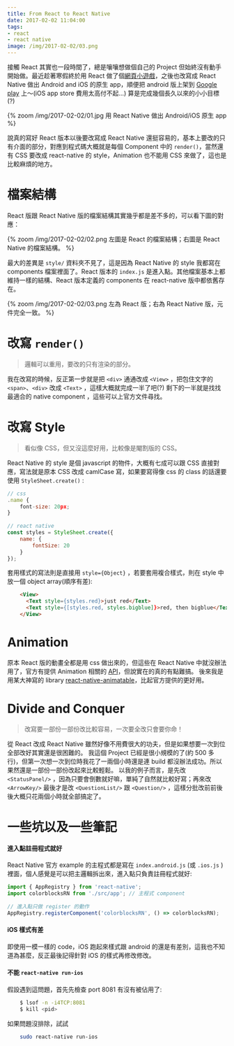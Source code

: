 ```yaml
---
title: From React to React Native
date: 2017-02-02 11:04:00
tags:
- react
- react native
image: /img/2017-02-02/03.png
---
```


接觸 React 其實也一段時間了，總是嚷嚷想做個自己的 Project 但始終沒有動手開始做。最近趁著寒假終於用 React 做了個[網頁小遊戲](https://ssarcandy.tw/colorblocks-react/)，之後也改寫成 React Native 做出 Android and iOS 的原生 app，順便把 android 版上架到 [Google play](https://play.google.com/store/apps/details?id=com.colorblocksrn) 上～(iOS app store 費用太高付不起…)
算是完成幾個長久以來的小小目標(?)


{% zoom /img/2017-02-02/01.jpg 用 React Native 做出 Android/iOS 原生 app %}


<!-- more -->

說真的寫好 React 版本以後要改寫成 React Native 還挺容易的，基本上要改的只有介面的部分，對應到程式碼大概就是每個 Component 中的 `render()`，當然還有 CSS 要改成 react-native 的 style，Animation 也不能用 CSS 來做了，這也是比較麻煩的地方。


# 檔案結構

React 版跟 React Native 版的檔案結構其實幾乎都是差不多的，可以看下圖的對應：

{% zoom /img/2017-02-02/02.png 左圖是 React 的檔案結構；右圖是 React Native 的檔案結構。 %}


最大的差異是 `style/` 資料夾不見了，這是因為 React Native 的 style 我都寫在 components 檔案裡面了。React 版本的 `index.js` 是進入點。其他檔案基本上都維持一樣的結構、React 版本定義的 components 在 react-native 版中都依舊存在。

{% zoom /img/2017-02-02/03.png 左為 React 版；右為 React Native 版，元件完全一致。 %}



# 改寫 `render()` 

> 邏輯可以重用，要改的只有渲染的部分。

我在改寫的時候，反正第一步就是把 `<div>` 通通改成 `<View>` ，把包住文字的 `<span>`、`<div>` 改成 `<Text>` ，這樣大概就完成一半了吧(?)
剩下的一半就是找找最適合的 native component ，這些可以上官方文件尋找。


# 改寫 Style

> 看似像 CSS，但又沒這麼好用，比較像是閹割版的 CSS。

React Native 的 style 是個 javascript 的物件，大概有七成可以跟 CSS 直接對應，寫法就是原本 CSS 改成 camlCase 寫，如果要寫得像 css 的 class 的話還要使用 `StyleSheet.create()` :

```js
// css
.name {
    font-size: 20px;
}
 
// react native
const styles = StyleSheet.create({
    name: {
        fontSize: 20
    }
});
```

套用樣式的寫法則是直接用 `style={Object}` ，若要套用複合樣式，則在 style 中放一個 object array(順序有差):

```html
    <View>
      <Text style={styles.red}>just red</Text>
      <Text style={[styles.red, styles.bigblue]}>red, then bigblue</Text>
    </View>
```

# Animation

原本 React 版的動畫全都是用 css 做出來的，但這些在 React Native 中就沒辦法用了，官方有提供 Animation 相關的 [API](https://facebook.github.io/react-native/docs/animations.html)，但說實在的真的有點難搞。
後來我是用某大神寫的 library [react-native-animatable](https://github.com/oblador/react-native-animatable)，比起官方提供的更好用。

# Divide and Conquer

> 改寫要一部份一部份改比較容易，一次要全改只會要你命！

從 React 改成 React Native 雖然好像不用費很大的功夫，但是如果想要一次到位全部改好其實還是很困難的。
我這個 Project 已經是很小規模的了(約 500 多行)，但第一次想一次到位時我花了一兩個小時還是連 build 都沒辦法成功。所以果然還是一部份一部份改起來比較輕鬆。
以我的例子而言，是先改 `<StatusPanel/>` ，因為只要會倒數就好嘛，單純了自然就比較好寫；再來改 `<ArrowKey/>` 最後才是改 `<QuestionList/>` 跟 `<Question/>` ，這樣分批改前前後後大概只花兩個小時就全部搞定了。


# 一些坑以及一些筆記


#### 進入點註冊程式就好

React Native 官方 example 的主程式都是寫在 `index.android.js` (或 `.ios.js` ) 裡面，個人感覺是可以把主邏輯拆出來，進入點只負責註冊程式就好:

```js
import { AppRegistry } from 'react-native';
import colorblocksRN from './src/app'; // 主程式 component
    
// 進入點只做 register 的動作
AppRegistry.registerComponent('colorblocksRN', () => colorblocksRN);
```


#### iOS 樣式有差

即使用一模一樣的 code，iOS 跑起來樣式跟 android 的還是有差別，這我也不知道為甚麼，反正最後記得針對 iOS 的樣式再修改修改。


#### 不能 `react-native run-ios`

假設遇到這問題，首先先檢查 port 8081 有沒有被佔用了:

```bash
    $ lsof -n -i4TCP:8081
    $ kill <pid>
```

如果問題沒排除，試試

```bash
    sudo react-native run-ios
```
